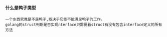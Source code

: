 #### 什么是鸭子类型

    一个东西究竟是不是鸭子,取决于它能不能满足鸭子的工作。
    golang的struct判断是否实现nterface只需要看struct有没有包含interface定义的所有方法
  
  